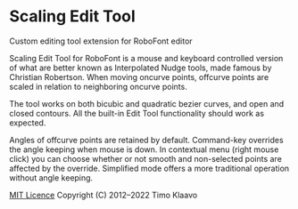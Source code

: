 Scaling Edit Tool
=================
Custom editing tool extension for RoboFont editor

Scaling Edit Tool for RoboFont is a mouse and keyboard controlled version of what are better known
as Interpolated Nudge tools, made famous by Christian Robertson.
When moving oncurve points, offcurve points are scaled in relation to neighboring oncurve points.

The tool works on both bicubic and quadratic bezier curves, and open and closed contours.
All the built-in Edit Tool functionality should work as expected.

Angles of offcurve points are retained by default. Command-key overrides the angle keeping when
mouse is down. In contextual menu (right mouse click) you can choose whether or not smooth and
non-selected points are affected by the override. Simplified mode offers a more traditional
operation without angle keeping.

[MIT Licence](https://en.wikipedia.org/wiki/MIT_License) Copyright (C) 2012–2022 Timo Klaavo
